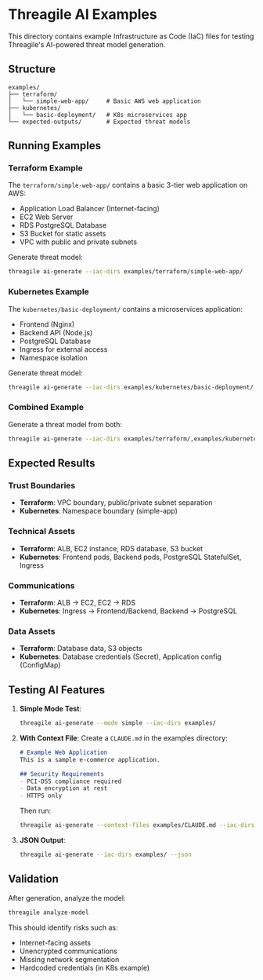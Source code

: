 # Threagile AI Examples

This directory contains example Infrastructure as Code (IaC) files for testing Threagile's AI-powered threat model generation.

## Structure

```
examples/
├── terraform/
│   └── simple-web-app/     # Basic AWS web application
├── kubernetes/
│   └── basic-deployment/   # K8s microservices app
└── expected-outputs/       # Expected threat models
```

## Running Examples

### Terraform Example

The `terraform/simple-web-app/` contains a basic 3-tier web application on AWS:
- Application Load Balancer (Internet-facing)
- EC2 Web Server
- RDS PostgreSQL Database
- S3 Bucket for static assets
- VPC with public and private subnets

Generate threat model:
```bash
threagile ai-generate --iac-dirs examples/terraform/simple-web-app/
```

### Kubernetes Example

The `kubernetes/basic-deployment/` contains a microservices application:
- Frontend (Nginx)
- Backend API (Node.js)
- PostgreSQL Database
- Ingress for external access
- Namespace isolation

Generate threat model:
```bash
threagile ai-generate --iac-dirs examples/kubernetes/basic-deployment/
```

### Combined Example

Generate a threat model from both:
```bash
threagile ai-generate --iac-dirs examples/terraform/,examples/kubernetes/
```

## Expected Results

### Trust Boundaries
- **Terraform**: VPC boundary, public/private subnet separation
- **Kubernetes**: Namespace boundary (simple-app)

### Technical Assets
- **Terraform**: ALB, EC2 instance, RDS database, S3 bucket
- **Kubernetes**: Frontend pods, Backend pods, PostgreSQL StatefulSet, Ingress

### Communications
- **Terraform**: ALB → EC2, EC2 → RDS
- **Kubernetes**: Ingress → Frontend/Backend, Backend → PostgreSQL

### Data Assets
- **Terraform**: Database data, S3 objects
- **Kubernetes**: Database credentials (Secret), Application config (ConfigMap)

## Testing AI Features

1. **Simple Mode Test**:
   ```bash
   threagile ai-generate --mode simple --iac-dirs examples/
   ```

2. **With Context File**:
   Create a `CLAUDE.md` in the examples directory:
   ```markdown
   # Example Web Application
   This is a sample e-commerce application.
   
   ## Security Requirements
   - PCI-DSS compliance required
   - Data encryption at rest
   - HTTPS only
   ```
   
   Then run:
   ```bash
   threagile ai-generate --context-files examples/CLAUDE.md --iac-dirs examples/
   ```

3. **JSON Output**:
   ```bash
   threagile ai-generate --iac-dirs examples/ --json
   ```

## Validation

After generation, analyze the model:
```bash
threagile analyze-model
```

This should identify risks such as:
- Internet-facing assets
- Unencrypted communications
- Missing network segmentation
- Hardcoded credentials (in K8s example)